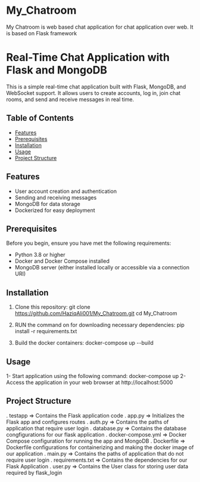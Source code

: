 # My_Chatroom
My Chatroom is web based chat application for chat application over web. It is based on Flask framework

# Real-Time Chat Application with Flask and MongoDB

This is a simple real-time chat application built with Flask, MongoDB, and WebSocket support. It allows users to create accounts, log in, join chat rooms, and send and receive messages in real time.

## Table of Contents

- [Features](#features)
- [Prerequisites](#prerequisites)
- [Installation](#installation)
- [Usage](#usage)
- [Project Structure](#project-structure)

## Features

- User account creation and authentication
- Sending and receiving messages
- MongoDB for data storage
- Dockerized for easy deployment

## Prerequisites

Before you begin, ensure you have met the following requirements:

- Python 3.8 or higher
- Docker and Docker Compose installed
- MongoDB server (either installed locally or accessible via a connection URI)

## Installation

1. Clone this repository:
   git clone https://github.com/HaziqAli001/My_Chatroom.git
   cd My_Chatroom

2. RUN the command on for downloading necessary dependencies:
    pip install -r requirements.txt

3. Build the docker containers:
   docker-compose up --build

## Usage
1- Start application using the following command:
  docker-compose up
2- Access the application in your web browser at http://localhost:5000

## Project Structure
. testapp => Contains the Flask application code
  . app.py =>  Initializes the Flask app and configures routes
  . auth.py => Contains the  paths of application that require user login 
  . database.py => Contains the database congfigurations for our flask application
  . docker-compose.yml => Docker Compose configuration for running the app and MongoDB
  . Dockerfile => Dockerfile configurations for containerizing and making the docker image of our application
  . main.py => Contains the  paths of application that do not require user login
  . requirements.txt => Contains the dependencies for our Flask Application
  . user.py => Contains the User class for storing user data required by flask_login

